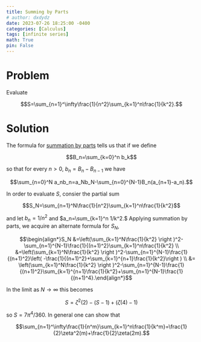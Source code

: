```yaml
---
title: Summing by Parts
# author: dxdydz
date: 2023-07-26 18:25:00 -0400
categories: [Calculus]
tags: [infinite series]
math: True
pin: False
---
```


# Problem

Evaluate

$$S=\sum_{n=1}^\infty\frac{1}{n^2}\sum_{k=1}^n\frac{1}{k^2}.$$

# Solution

The formula for [summation by parts](https://en.wikipedia.org/wiki/Summation_by_parts) tells us that if we define

$$B_n=\sum_{k=0}^n b_k$$

so that for every $n>0$, $b_n=B_n-B_{n-1}$ we have

$$\sum_{n=0}^N a_nb_n=a_Nb_N-\sum_{n=0}^{N-1}B_n(a_{n+1}-a_n).$$

In order to evaluate $S$, consier the partial sum

$$S_N=\sum_{n=1}^N\frac{1}{n^2}\sum_{k=1}^n\frac{1}{k^2}$$

and let $b_n=1/n^2$ and $a_n=\sum_{k=1}^n 1/k^2.$ Applying summation by parts, we acquire an alternate formula for $S_N$,

$$\begin{align*}S_N &=\left(\sum_{k=1}^N\frac{1}{k^2} \right )^2-\sum_{n=1}^{N-1}\frac{1}{(n+1)^2}\sum_{k=1}^n\frac{1}{k^2} \\  &=\left(\sum_{k=1}^N\frac{1}{k^2} \right )^2-\sum_{n=1}^{N-1}\frac{1}{(n+1)^2}\left( -\frac{1}{(n+1)^2}+\sum_{k=1}^{n+1}\frac{1}{k^2}\right ) \\ &= \left(\sum_{k=1}^N\frac{1}{k^2} \right )^2-\sum_{n=1}^{N-1}\frac{1}{(n+1)^2}\sum_{k=1}^{n+1}\frac{1}{k^2}+\sum_{n=1}^{N-1}\frac{1}{(n+1)^4}.\end{align*}$$

In the limit as $N\to\infty$ this becomes

$$S=\zeta^2(2)-(S-1)+(\zeta(4)-1)$$

so $S=7\pi^4/360.$ In general one can show that

$$\sum_{n=1}^\infty\frac{1}{n^m}\sum_{k=1}^n\frac{1}{k^m}=\frac{1}{2}\zeta^2(m)+\frac{1}{2}\zeta(2m).$$